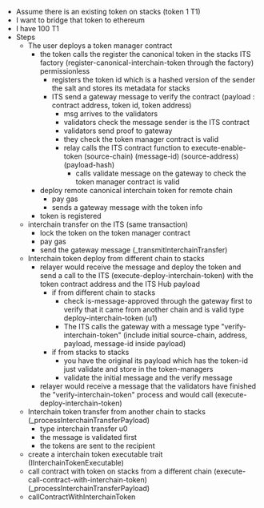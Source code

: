 - Assume there is an existing token on stacks (token 1 T1)
- I want to bridge that token to ethereum
- I have 100 T1
- Steps
  - The user deploys a token manager contract
    - the token calls the register the canonical token in the stacks ITS factory (register-canonical-interchain-token through the factory) permissionless
      - registers the token id which is a hashed version of the sender the salt and stores its metadata for stacks
      - ITS send a gateway message to verify the contract (payload : contract address, token id, token address)
        - msg arrives to the validators
        - validators check the message sender is the ITS contract
        - validators send proof to gateway
        - they check the token manager contract is valid
        - relay calls the ITS contract function to execute-enable-token (source-chain) (message-id) (source-address) (payload-hash)
          - calls validate message on the gateway to check the token manager contract is valid
    - deploy remote canonical interchain token for remote chain
      - pay gas
      - sends a gateway message with the token info
    - token is registered
  - interchain transfer on the ITS (same transaction)
    - lock the token on the token manager contract
    - pay gas
    - send the gateway message (_transmitInterchainTransfer)
  - Interchain token deploy from different chain to stacks
    - relayer would receive the message and deploy the token and send a call to the ITS (execute-deploy-interchain-token) with the token contract address and the ITS Hub payload
      - if from different chain to stacks
        - check is-message-approved through the gateway first to verify that it came from another chain and is valid type deploy-interchain-token (u1)
        - The ITS calls the gateway with a message type "verify-interchain-token" (include initial source-chain, address, payload, message-id inside payload)
      - if from stacks to stacks
        - you have the original its payload which has the token-id just validate and store in the token-managers
        - validate the initial message and the verify message
    - relayer would receive a message that the validators have finished the "verify-interchain-token" process and would call (execute-deploy-interchain-token)
  - Interchain token transfer from another chain to stacks (_processInterchainTransferPayload)
    - type interchain transfer u0
    - the message is validated first
    - the tokens are sent to the recipient
  - create a interchain token executable trait (IInterchainTokenExecutable)
  - call contract with token on stacks from a different chain (execute-call-contract-with-interchain-token) (_processInterchainTransferPayload)
  - callContractWithInterchainToken
